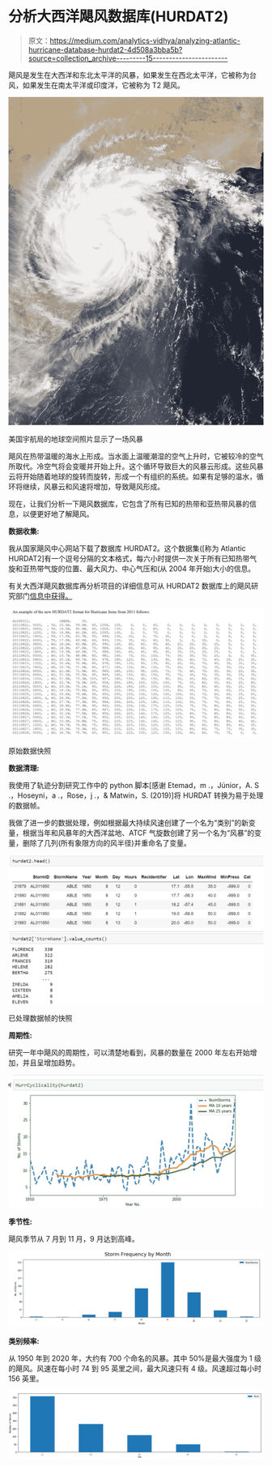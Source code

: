 # 分析大西洋飓风数据库(HURDAT2)

> 原文：<https://medium.com/analytics-vidhya/analyzing-atlantic-hurricane-database-hurdat2-4d508a3bba5b?source=collection_archive---------15----------------------->

飓风是发生在大西洋和东北太平洋的风暴，如果发生在西北太平洋，它被称为台风，如果发生在南太平洋或印度洋，它被称为 T2 飓风。

![](img/c6f204dc60e1af3ad05dab46089e721b.png)

美国宇航局的地球空间照片显示了一场风暴

飓风在热带温暖的海水上形成。当水面上温暖潮湿的空气上升时，它被较冷的空气所取代。冷空气将会变暖并开始上升。这个循环导致巨大的风暴云形成。这些风暴云将开始随着地球的旋转而旋转，形成一个有组织的系统。如果有足够的温水，循环将继续，风暴云和风速将增加，导致飓风形成。

现在，让我们分析一下飓风数据库，它包含了所有已知的热带和亚热带风暴的信息，以便更好地了解飓风。

**数据收集:**

我从国家飓风中心网站下载了数据库 HURDAT2。这个数据集([称为 Atlantic HURDAT2]有一个逗号分隔的文本格式，每六小时提供一次关于所有已知热带气旋和亚热带气旋的位置、最大风力、中心气压和(从 2004 年开始)大小的信息。

有关大西洋飓风数据库再分析项目的详细信息可从 HURDAT2 数据库上的飓风研究部门[信息中获得。](https://www.nhc.noaa.gov/data/hurdat/hurdat2-format-atlantic.pdf)

![](img/d9c110dfe505624215dbce44baadd58d.png)

原始数据快照

**数据清理:**

我使用了轨迹分割研究工作中的 python 脚本[感谢 Etemad，m .，Júnior，A. S .，Hoseyni，a .，Rose，j .，& Matwin，S. (2019)]将 HURDAT 转换为易于处理的数据帧。

我做了进一步的数据处理，例如根据最大持续风速创建了一个名为“类别”的新变量，根据当年和风暴年的大西洋盆地、ATCF 气旋数创建了另一个名为“风暴”的变量，删除了几列(所有象限方向的风半径)并重命名了变量。

![](img/252c7f0156d394e49087b995534a62ce.png)

已处理数据帧的快照

**周期性:**

研究一年中飓风的周期性，可以清楚地看到，风暴的数量在 2000 年左右开始增加，并且呈增加趋势。

![](img/68ae904944e69f92f0226ac0ca29bb76.png)

**季节性:**

飓风季节从 7 月到 11 月，9 月达到高峰。

![](img/5618a924fac4b996791e9a4c36ba432b.png)

**类别频率:**

从 1950 年到 2020 年，大约有 700 个命名的风暴。其中 50%是最大强度为 1 级的飓风。风速在每小时 74 到 95 英里之间，最大风速只有 4 级。风速超过每小时 156 英里。

![](img/6574b3b99deaa24c40e05f2379472fe6.png)